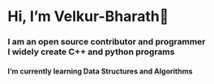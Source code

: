 <h1>Hi, I’m Velkur-Bharath<g-emoji class="g-emoji" alias="wave" fallback-src="https://github.githubassets.com/images/icons/emoji/unicode/1f44b.png">👋</g-emoji></h1>
<h3>I am an open source contributor and programmer<br>I widely create C++ and python programs</h3>
<h4>I’m currently learning Data Structures and Algorithms</h4>
<!---<h3>I’m looking to collaborate on any project that includes Data Structures and Algorithms</h3>--->
<!---
Velkur-Bharath/Velkur-Bharath is a ✨ special ✨ repository because its `README.md` (this file) appears on your GitHub profile.
You can click the Preview link to take a look at your changes.
--->
